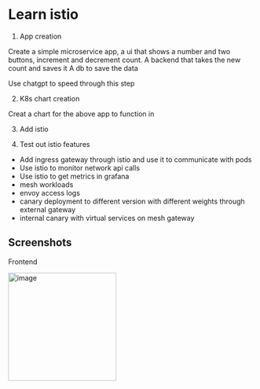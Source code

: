 # Learn istio

1. App creation

Create a simple microservice app, a ui that shows a number and two buttons, increment and decrement count.
A backend that takes the new count and saves it
A db to save the data

Use chatgpt to speed through this step

2. K8s chart creation

Creat a chart for the above app to function in

3. Add istio


4. Test out istio features
  - Add ingress gateway through istio and use it to communicate with pods
  - Use istio to monitor network api calls
  - Use istio to get metrics in grafana
  - mesh workloads
  - envoy access logs
  - canary deployment to different version with different weights through external gateway
  - internal canary with virtual services on mesh gateway



## Screenshots

Frontend

<img width="220" alt="image" src="https://user-images.githubusercontent.com/9362269/222069280-74bcdb55-c698-4a9e-900e-cb8b0151f003.png">




